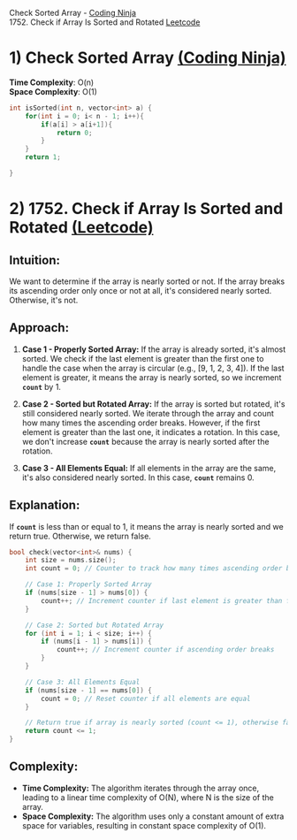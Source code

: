 Check Sorted Array - <a href="bit.ly/4ceoJKa">Coding Ninja</a> <br />
1752. Check if Array Is Sorted and Rotated <a href="https://leetcode.com/problems/check-if-array-is-sorted-and-rotated/description/">Leetcode</a> <br />

# 1) Check Sorted Array <a href="bit.ly/4ceoJKa">(Coding Ninja)</a>
**Time Complexity**: O(n)  
**Space Complexity**: O(1)
```cpp
int isSorted(int n, vector<int> a) {
    for(int i = 0; i< n - 1; i++){
        if(a[i] > a[i+1]){
            return 0;
        }
    }
    return 1;

}
```

# 2) 1752. Check if Array Is Sorted and Rotated <a href="https://leetcode.com/problems/check-if-array-is-sorted-and-rotated/description/">(Leetcode)</a> <br />
## **Intuition:**
We want to determine if the array is nearly sorted or not. If the array breaks its ascending order only once or not at all, it's considered nearly sorted. Otherwise, it's not.

## **Approach:**
1. **Case 1 - Properly Sorted Array:**
If the array is already sorted, it's almost sorted. We check if the last element is greater than the first one to handle the case when the array is circular (e.g., [9, 1, 2, 3, 4]). If the last element is greater, it means the array is nearly sorted, so we increment **`count`** by 1. 

2. **Case 2 - Sorted but Rotated Array:**
If the array is sorted but rotated, it's still considered nearly sorted. We iterate through the array and count how many times the ascending order breaks. However, if the first element is greater than the last one, it indicates a rotation. In this case, we don't increase **`count`** because the array is nearly sorted after the rotation.

3. **Case 3 - All Elements Equal:**
If all elements in the array are the same, it's also considered nearly sorted. In this case, **`count`** remains 0.

## **Explanation:**
If **`count`** is less than or equal to 1, it means the array is nearly sorted and we return true. Otherwise, we return false.

```cpp
bool check(vector<int>& nums) {
    int size = nums.size();
    int count = 0; // Counter to track how many times ascending order breaks

    // Case 1: Properly Sorted Array
    if (nums[size - 1] > nums[0]) {
        count++; // Increment counter if last element is greater than first
    }

    // Case 2: Sorted but Rotated Array
    for (int i = 1; i < size; i++) {
        if (nums[i - 1] > nums[i]) {
            count++; // Increment counter if ascending order breaks
        }
    }

    // Case 3: All Elements Equal
    if (nums[size - 1] == nums[0]) {
        count = 0; // Reset counter if all elements are equal
    }

    // Return true if array is nearly sorted (count <= 1), otherwise false
    return count <= 1;
}

```

## **Complexity:**
- **Time Complexity:** The algorithm iterates through the array once, leading to a linear time complexity of O(N), where N is the size of the array.
- **Space Complexity:** The algorithm uses only a constant amount of extra space for variables, resulting in constant space complexity of O(1).